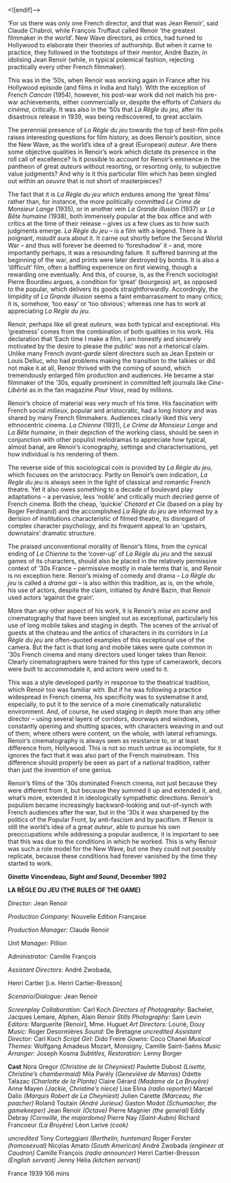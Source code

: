 
<![endif]-->

‘For us there was only one French director, and that was Jean Renoir’, said Claude Chabrol, while François Truffaut called Renoir ‘the greatest filmmaker in the world’. New Wave directors, as critics, had turned to Hollywood to elaborate their theories of authorship. But when it carne to practice, they followed in the footsteps of their mentor, André Bazin, in idolising Jean Renoir (while, in typical polemical fashion, rejecting practically every other French filmmaker).

This was in the ’50s, when Renoir was working again in France after his Hollywood episode (and films in India and Italy). With the exception of _French Cancan_ (1954), however, his post-war work did not match his pre-war achievements, either commercially or, despite the efforts of _Cahiers du cinéma_, critically. It was also in the ’50s that _La Règle du jeu_, after its disastrous release in 1939, was being rediscovered, to great acclaim.

The perennial presence of _La Règle du jeu_ towards the top of best-film polls raises interesting questions for film history, as does Renoir’s position, since the New Wave, as the world’s idea of a great (European) _auteur_. Are there some objective qualities in Renoir’s work which dictate its presence in the roll call of excellence? Is it possible to account for Renoir’s eminence in the pantheon of great _auteurs_ without resorting, or resorting only, to subjective value judgments? And why is it this particular film which has been singled out within an _oeuvre_ that is not short of masterpieces?

The fact that it is _La Règle du jeu_ which endures among the ‘great films’ rather than, for instance, the more politically committed _Le Crime de Monsieur Lange_ (1935), or in another vein _La Grande illusion_ (1937) or _La Bête humaine_ (1938), both immensely popular at the box office and with critics at the time of their release – gives us a few clues as to how such judgments emerge. _La Règle du jeu_ – is a film with a legend. There is a poignant, _maudit_ aura about it. It carne out shortly before the Second World War – and thus will forever be deemed to ‘foreshadow’ it – and, more importantly perhaps, it was a resounding failure. It suffered banning at the beginning of the war, and prints were later destroyed by bombs. It is also a ‘difficult’ film, often a baffling experience on first viewing, though a rewarding one eventually. And this, of course, is, as the French sociologist Pierre Bourdieu argues, a condition for ‘great’ (bourgeois) art, as opposed to the popular, which delivers its goods straightforwardly. Accordingly, the limpidity of _La Grande illusion_ seems a faint embarrassment to many critics; it is, somehow, ‘too easy’ or ‘too obvious’; whereas one has to work at appreciating _La Règle du jeu_.

Renoir, perhaps like all great _auteurs_, was both typical and exceptional. His ‘greatness’ comes from the combination of both qualities in his work. His declaration that ‘Each time I make a film, I am honestly and sincerely motivated by the desire to please the public’ was not a rhetorical claim. Unlike many French _avant-garde_ silent directors such as Jean Epstein or Louis Delluc, who had problems making the transition to the talkies or did not make it at all, Renoir thrived with the coming of sound, which tremendously enlarged film production and audiences. He became a star filmmaker of the ’30s, equally prominent in committed left journals like _Cine-Libérté_ as in the fan magazine _Pour Vous_, read by millions.

Renoir’s choice of material was very much of his time. His fascination with French social _milieux_, popular and aristocratic, had a long history and was shared by many French filmmakers. Audiences clearly liked this very ethnocentric cinema. _La Chienne_ (1931), _Le Crime de Monsieur Lange_ and  
_La Bête humaine_, in their depiction of the working class, should be seen in conjunction with other populist melodramas to appreciate how typical, almost banal, are Renoir’s iconography, settings and characterisations, yet how individual is his rendering of them.

The reverse side of this sociological coin is provided by _La Règle du jeu_, which focuses on the aristocracy. Partly on Renoir’s own indication, _La Regle du jeu_ is always seen in the light of classical and romantic French theatre. Yet it also owes something to a decade of boulevard play adaptations – a pervasive, less ‘noble’ and critically much decried genre of French cinema. Both the cheap, ‘quickie’ _Chotard et Cie_ (based on a play by Roger Ferdinand) and the accomplished _La Règle du jeu_ are informed by a derision of institutions characteristic of filmed theatre, its disregard of complex character psychology, and its frequent appeal to an ‘upstairs, downstairs’ dramatic structure.

The praised unconventional morality of Renoir’s films, from the cynical ending of _La Chienne_ to the ‘cover-up’ of _La Règle du jeu_ and the sexual games of its characters, should also be placed in the relatively permissive context of ’30s France – permissive mostly in male terms that is, and Renoir is no exception here. Renoir’s mixing of comedy and drama – _La Règle du jeu_ is called a _drame gai_ – is also within this tradition, as is, on the whole, his use of actors, despite the claim, initiated by André Bazin, that Renoir used actors ‘against the grain’.

More than any other aspect of his work, it is Renoir’s _mise en scene_ and cinematography that have been singled out as exceptional, particularly his use of long mobile takes and staging in depth. The scenes of the arrival of guests at the chateau and the antics of characters in its corridors in _La Règle du jeu_ are often-quoted examples of this exceptional use of the camera. But the fact is that long and mobile takes were quite common in ’30s French cinema and many directors used longer takes than Renoir. Clearly cinematographers were trained for this type of camerawork, decors were built to accommodate it, and actors were used to it.

This was a style developed partly in response to the theatrical tradition, which Renoir too was familiar with. But if he was following a practice widespread in French cinema, his specificity was to systematise it and, especially, to put it to the service of a more cinematically naturalistic environment. And, of course, he used staging in depth more than any other director – using several layers of corridors, doorways and windows, constantly opening and shutting spaces, with characters weaving in and out of them, where others were content, on the whole, with lateral reframings. Renoir’s cinematography is always seen as resistance to, or at least difference from, Hollywood. This is not so much untrue as incomplete, for it ignores the fact that it was also part of the French mainstream. This difference should properly be seen as part of a national tradition, rather than just the invention of one genius.

Renoir’s films of the ’30s dominated French cinema, not just because they were different from it, but because they summed it up and extended it, and, what’s more, extended it in ideologically sympathetic directions. Renoir’s populism became increasingly backward-looking and out-of-synch with French audiences after the war, but in the ’30s it was sharpened by the politics of the Popular Front, by anti-fascism and by pacifism. If Renoir is still the world’s idea of a great _auteur_, able to pursue his own preoccupations while addressing a popular audience, it is important to see that this was due to the conditions in which he worked. This is why Renoir was such a role model for the New Wave, but one they could not possibly replicate, because these conditions had forever vanished by the time they started to work.

**Ginette Vincendeau, _Sight and Sound_, December 1992**

**LA RÈGLE DU JEU (THE RULES OF THE GAME)**

_Director:_ Jean Renoir

_Production Company:_ Nouvelle Edition Française

_Production Manager:_ Claude Renoir

_Unit Manager:_ Pillion

_Administrator:_ Camille François

_Assistant Directors:_ André Zwobada,

Henri Cartier [i.e. Henri Cartier-Bresson]

_Scenario/Dialogue:_ Jean Renoir

_Screenplay Collaboration:_ Carl Koch
_Directors of Photography:_ Bachelet, Jacques Lemare, Alphen, Alain Renoir
_Stills Photography:_ Sam Levin
_Editors:_ Marguerite [Renoir], Mme. Huguet
_Art Directors:_ Lourié, Douy
_Music:_ Roger Desormières
_Sound:_ De Bretagne
_uncredited_
_Assistant Director:_ Carl Koch
_Script Girl:_ Dido Freire
_Gowns:_ Coco Chanel
_Musical Themes:_ Wolfgang Amadeus Mozart, Monsigny, Camille Saint-Saëns
_Music Arranger:_ Joseph Kosma
_Subtitles, Restoration:_ Lenny Borger

**Cast**
Nora Gregor _(Christine de la Cheyniest)_
Paulette Dubost _(Lisette, Christine’s chambermaid)_
Mila Parély _(Geneviève de Marras)_
Odette Talazac _(Charlotte de la Plante)_
Claire Gérard _(Madame de La Bruyère)_
Anne Mayen _(Jackie, Christine’s niece)_
Lise Elina _(radio reporter)_
Marcel Dalio _(Marquis Robert de La Cheyniest)_
Julien Carette _(Marceau, the poacher)_
Roland Toutain _(André Jurieux)_
Gaston Modot _(Schumacher, the gamekeeper)_
Jean Renoir _(Octave)_
Pierre Magnier _(the general)_
Eddy Debray _(Corneille, the majordomo)_
Pierre Nay _(Saint-Aubin)_
Richard Francoeur _(La Bruyère)_
Léon Larive _(cook)_

_uncredited_
Tony Corteggiani _(Berthelin, huntsman)_
Roger Forster _(homosexual)_
Nicolas Amato _(South American)_
André Zwobada _(engineer at Caudron)_
Camille François _(radio announcer)_
Henri Cartier-Bresson _(English servant)_
Jenny Hélia _(kitchen servant)_

France 1939
106 mins
<!--stackedit_data:
eyJoaXN0b3J5IjpbMzU5MjE5NzU2XX0=
-->